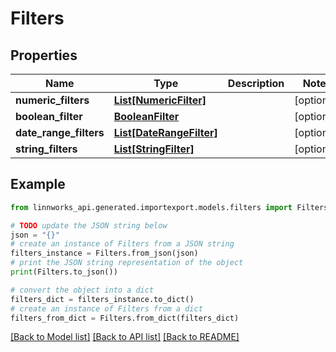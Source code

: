# Filters


## Properties

Name | Type | Description | Notes
------------ | ------------- | ------------- | -------------
**numeric_filters** | [**List[NumericFilter]**](NumericFilter.md) |  | [optional] 
**boolean_filter** | [**BooleanFilter**](BooleanFilter.md) |  | [optional] 
**date_range_filters** | [**List[DateRangeFilter]**](DateRangeFilter.md) |  | [optional] 
**string_filters** | [**List[StringFilter]**](StringFilter.md) |  | [optional] 

## Example

```python
from linnworks_api.generated.importexport.models.filters import Filters

# TODO update the JSON string below
json = "{}"
# create an instance of Filters from a JSON string
filters_instance = Filters.from_json(json)
# print the JSON string representation of the object
print(Filters.to_json())

# convert the object into a dict
filters_dict = filters_instance.to_dict()
# create an instance of Filters from a dict
filters_from_dict = Filters.from_dict(filters_dict)
```
[[Back to Model list]](../README.md#documentation-for-models) [[Back to API list]](../README.md#documentation-for-api-endpoints) [[Back to README]](../README.md)


